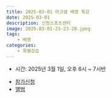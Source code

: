 ```yaml
---
title: 2025-03-01 아크샘 배영 특강
date: 2025-03-01
description: 신정스포츠센터
image: 2025-03-01-23-23-20.jpeg
tags:
    - 배영
categories:
    - 특별강습
---
```


* 시간: 2025년 3월 1일, 오후 6시 ~ 7시반

- [참가신청](https://band.us/band/93484357/post/253)
- [앨범](https://band.us/band/93484357/album/85166320)

<!-- {{< youtube 55EPH6t_Hqo >}} -->